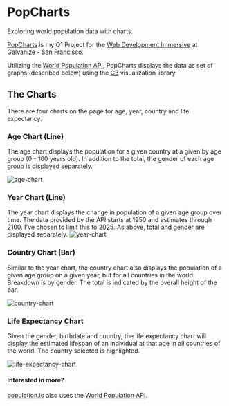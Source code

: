# PopCharts

Exploring world population data with charts.

[PopCharts](http://www.popcharts.com/) is my Q1 Project for the [Web Development Immersive](http://www.galvanize.com/san-francisco/web-development) at [Galvanize - San Francisco](http://www.galvanize.com/san-francisco).

Utilizing the [World Population API](http://api.population.io/), PopCharts displays the data as set of graphs (described below) using the [C3](http://c3js.org/) visualization library.

## The Charts

There are four charts on the page for age, year, country and life expectancy.

### Age Chart (Line)
The age chart displays the population for a given country at a given by age group (0 - 100 years old). In addition to the total, the gender of each age group is displayed separately.

![age-chart](https://cloud.githubusercontent.com/assets/5109163/26257931/58697964-3c77-11e7-9b41-3f5731c4ae95.jpg)

### Year Chart (Line)
The year chart displays the change in population of a given age group over time. The data provided by the API starts at 1950 and estimates through 2100. I've chosen to limit this to 2025. As above, total and gender are displayed separately.
![year-chart](https://cloud.githubusercontent.com/assets/5109163/26257936/5b5c0592-3c77-11e7-9cbc-7dd4c6891b5f.jpg)

### Country Chart (Bar)
Similar to the year chart, the country chart also displays the population of a given age group on a given year, but for all countries in the world. Breakdown is by gender. The total is indicated by the overall height of the bar.

![country-chart](https://cloud.githubusercontent.com/assets/5109163/26257938/6149fe50-3c77-11e7-989c-cb48c8389001.jpg)

### Life Expectancy Chart
Given the gender, birthdate and country, the life expectancy chart will display the estimated lifespan of an individual at that age in all countries of the world. The country selected is highlighted.

![life-expectancy-chart](https://cloud.githubusercontent.com/assets/5109163/26257940/65a26f50-3c77-11e7-9d1b-ef5aa7140aa0.jpg)


#### Interested in more?
[population.io](http://population.io/) also uses the [World Population API](http://api.population.io/).
